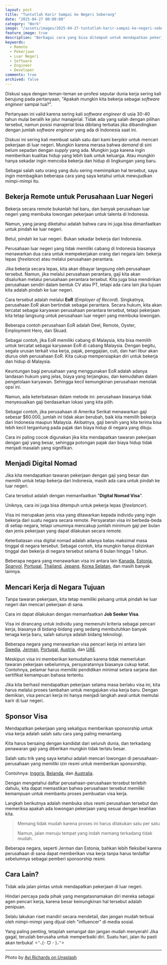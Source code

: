 ```yaml
---
layout: post
title: "Tuntutlah Karir Sampai ke Negeri Seberang"
date: "2025-04-27 00:00:00"
category: "Work"
image: "/assets/images/2025-04-27-tuntutlah-karir-sampai-ke-negeri-seberang.webp"
feature_image: true
description: "Berbagai cara yang bisa ditempuh untuk mendapatkan pekerjaan impian di luar negeri berdasar pengalaman saya sebagai software engineer dari Indonesia."
keywords:
  - Remote
  - Pekerjaan
  - Luar Negeri
  - Software
  - Engineer
  - Developer
comments: true
archived: false
---
```


Diskusi saya dengan teman-teman se-profesi seputar dunia kerja sering kali berujung pada pertanyaan, "Apakah mungkin kita bekerja sebagai *software engineer* sampai tua?".

Pertanyaan ini valid karena sering kali *software engineer* di usia 30-40 tahun mulai beralih ke jalur manajerial. Tidak ada yang salah dengan pilihan tersebut, namun posisi manajerial bisa dibilang terbatas jika dibandingkan dengan jumlah *software engineer* yang ada di Indonesia saat ini.

Diskusi ini sering kali membuat salah satu dari kami berpikir untuk mencari pekerjaan di luar negeri. Mungkin karena merasa bahwa *demand* di sini belum sepadan dengan *supply* yang ada. Mungkin juga karena ingin memberikan kualitas hidup yang lebih baik untuk keluarga. Atau mungkin hanya sekadar ingin mencoba bekerja dan hidup di lingkungan yang baru.

Sebagai salah satu orang yang dulu sering memimpikan hal tersebut, saya ingin membagikan beberapa cara yang saya ketahui untuk mewujudkan mimpi-mimpi itu.

## Bekerja Remote untuk Perusahaan Luar Negeri

Bekerja secara remote bukanlah hal baru, dan banyak perusahaan luar negeri yang membuka lowongan pekerjaan untuk talenta di Indonesia.

Namun, yang jarang diketahui adalah bahwa cara ini juga bisa dimanfaatkan untuk pindah ke luar negeri.

Betul, pindah ke luar negeri. Bukan sekadar bekerja dari Indonesia.

Perusahaan luar negeri yang tidak memiliki cabang di Indonesia biasanya menawarkan dua cara untuk mempekerjakan orang dari negara lain: bekerja lepas (*freelance*) atau melalui perusahaan perantara.

Jika bekerja secara lepas, kita akan dibayar langsung oleh perusahaan tersebut. Namun, jika melalui perusahaan perantara, gaji kita akan disalurkan melalui perusahaan perantara tersebut. Kita juga bisa mendirikan perusahaan sendiri dalam bentuk CV atau PT, tetapi ada cara lain jika tujuan kita adalah pindah ke luar negeri.

Cara tersebut adalah melalui **EoR** (*Employer of Record*). Singkatnya, perusahaan EoR akan bertindak sebagai perantara. Secara hukum, kita akan tercatat sebagai karyawan perusahaan perantara tersebut, tetapi pekerjaan kita tetap langsung untuk perusahaan luar negeri yang membuka lowongan.

Beberapa contoh perusahaan EoR adalah Deel, Remote, Oyster, Employment Hero, dan Skuad.

Sebagai contoh, jika EoR memiliki cabang di Malaysia, kita bisa memilih untuk tercatat sebagai karyawan EoR di cabang Malaysia. Dengan begitu, segala urusan terkait visa kerja, pajak, penggajian, cuti, dan hari libur akan diurus oleh perusahaan EoR. Kita cukup mempersiapkan diri untuk bekerja dan hidup di Malaysia. 

Keuntungan bagi perusahaan yang menggunakan EoR adalah adanya landasan hukum yang jelas, biaya yang terjangkau, dan kemudahan dalam pengelolaan karyawan. Sehingga kecil kemungkinan perusahaan menolak opsi ini.

Namun, ada keterbatasan dalam metode ini: perusahaan biasanya tidak menyesuaikan gaji berdasarkan lokasi yang kita pilih.

Sebagai contoh, jika perusahaan di Amerika Serikat menawarkan gaji sebesar $60.000, jumlah ini tidak akan berubah, baik kita memilih bekerja dari Indonesia maupun Malaysia. Akibatnya, gaji bersih yang kita terima bisa lebih kecil tergantung pada pajak dan biaya hidup di negara yang dituju.

Cara ini paling cocok digunakan jika kita mendapatkan tawaran pekerjaan dengan gaji yang besar, sehingga potongan pajak dan biaya hidup tidak menjadi masalah yang signifikan.

## Menjadi Digital Nomad

Jika kita mendapatkan tawaran pekerjaan dengan gaji yang besar dan memilih untuk tetap bekerja dari Indonesia, masih ada cara untuk pindah ke luar negeri.

Cara tersebut adalah dengan memanfaatkan "**Digital Nomad Visa**".

Uniknya, cara ini juga bisa ditempuh untuk pekerja lepas (*freelancer*).

Visa ini merupakan jenis visa yang ditawarkan kepada individu yang ingin bekerja dari suatu negara secara remote. Persyaratan visa ini berbeda-beda di setiap negara, tetapi umumnya mencakup jumlah minimum gaji per bulan dan jenis pekerjaan yang dapat dilakukan secara remote.

Keterbatasan visa digital nomad adalah adanya batas maksimal masa tinggal di negara tersebut. Sebagai contoh, kita mungkin hanya diizinkan tinggal dan bekerja di negara tersebut selama 6 bulan hingga 1 tahun.

Beberapa negara yang menawarkan visa ini antara lain [Kanada](https://www.canada.ca/en/immigration-refugees-citizenship/campaigns/high-skilled-workers.html), [Estonia](https://www.e-resident.gov.ee/nomadvisa/), [Spanyol](https://www.exteriores.gob.es/Consulados/londres/en/ServiciosConsulares/Paginas/Consular/Digital-Nomad-Visa.aspx), [Portugal](https://imin-portugal.com/blog/portugal-digital-nomad-visa/), [Thailand](https://www.thaiembassy.com/thailand/thailand-digital-nomad-visa-and-work-permit), [Jepang](https://www.mofa.go.jp/ca/fna/pagewe_000001_00046.html), [Korea Selatan](https://overseas.mofa.go.kr/sg-en/brd/m_2444/view.do?seq=761493&page=1), dan masih banyak lainnya.

## Mencari Kerja di Negara Tujuan

Tanpa tawaran pekerjaan, kita tetap memiliki peluang untuk pindah ke luar negeri dan mencari pekerjaan di sana.

Cara ini dapat dilakukan dengan memanfaatkan **Job Seeker Visa**.

Visa ini dirancang untuk individu yang memenuhi kriteria sebagai pencari kerja, biasanya di bidang-bidang yang sedang membutuhkan banyak tenaga kerja baru, salah satunya adalah bidang teknologi.

Beberapa negara yang menawarkan visa pencari kerja ini antara lain [Swedia](https://www.migrationsverket.se/en/you-want-to-apply/work/look-for-work/look-for-work-or-start-a-business.html), [Jerman](https://www.make-it-in-germany.com/en/visa-residence/types/job-search-opportunity-card), [Portugal](https://vistos.mne.gov.pt/en/national-visas/necessary-documentation/job-seeker-visa), [Austria](https://www.migration.gv.at/en/types-of-immigration/permanent-immigration/very-highly-qualified-workers/), dan [UAE](https://u.ae/en/information-and-services/visa-and-emirates-id/visit-visas/jobseeker-visit-visa).

Meskipun visa ini memberikan kemudahan karena tidak memerlukan tawaran pekerjaan sebelumnya, persyaratannya biasanya cukup ketat. Contohnya, pelamar harus memiliki pendidikan minimal setara sarjana dan sertifikat kemampuan bahasa tertentu.

Jika kita berhasil mendapatkan pekerjaan selama masa berlaku visa ini, kita harus melalui proses tambahan untuk mengajukan visa kerja baru. Dengan demikian, visa pencari kerja ini hanya menjadi langkah awal untuk memulai karir di luar negeri.

## Sponsor Visa

Mendapatkan pekerjaan yang sekaligus memberikan sponsorship untuk visa kerja adalah salah satu cara yang paling menantang.

Kita harus bersaing dengan kandidat dari seluruh dunia, dan terkadang penawaran gaji yang diberikan mungkin tidak terlalu besar.

Salah satu trik yang saya ketahui adalah mencari lowongan di perusahaan-perusahaan yang memiliki izin resmi untuk memberikan sponsorship.

Contohnya: [Inggris](https://www.gov.uk/government/publications/register-of-licensed-sponsors-workers), [Belanda](https://ind.nl/en/public-register-recognised-sponsors), dan [Australia](https://www.homeaffairs.gov.au/foi/files/2024/fa-240100298-document-released.PDF).

Dengan mengetahui daftar perusahaan-perusahaan tersebut terlebih dahulu, kita dapat memastikan bahwa perusahaan tersebut memiliki kemampuan untuk membantu proses pembuatan visa kerja.

Langkah berikutnya adalah membuka situs resmi perusahaan tersebut dan memeriksa apakah ada lowongan pekerjaan yang sesuai dengan keahlian kita.

> Memang tidak mudah karena proses ini harus dilakukan satu per satu
> 
> Namun, jalan menuju tempat yang indah memang terkadang tidak mudah.

Beberapa negara, seperti Jerman dan Estonia, bahkan lebih fleksibel karena perusahaan di sana dapat memberikan visa kerja tanpa harus terdaftar sebelumnya sebagai pemberi sponsorship resmi.

## Cara Lain?

Tidak ada jalan pintas untuk mendapatkan pekerjaan di luar negeri.

Hindari percaya pada pihak yang mengatasnamakan diri mereka sebagai agen pencari kerja, karena besar kemungkinan hal tersebut adalah penipuan.

Selalu lakukan riset mandiri secara mendetail, dan jangan mudah terbuai oleh mimpi-mimpi yang dijual oleh "influencer" di media sosial.

Yang paling penting, tetaplah semangat dan jangan mudah menyerah! Jika gagal, teruslah berusaha untuk memperbaiki diri. Suatu hari, jalan itu pasti akan terbuka! ✧⁺⸜(･ ᗜ ･ )⸝⁺✧

---

Photo by <a href="https://unsplash.com/@avirichards?utm_content=creditCopyText&utm_medium=referral&utm_source=unsplash">Avi Richards on Unsplash</a>

